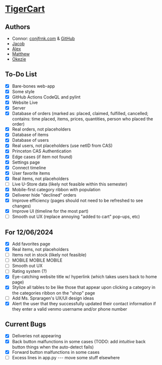 # [TigerCart](https://tigercart.shop)

## Authors
- Connor: [conjfrnk.com](https://conjfrnk.com) & [GitHub](https://github.com/conjfrnk)
- [Jacob](https://github.com/jacobdavis3)
- [Alex](https://github.com/AlexDelistathis)
- [Matthew](https://github.com/mattzhang80)
- [Okezie](https://github.com/oaken-one)

## To-Do List
- [X] Bare-bones web-app
- [X] Some style
- [X] GitHub Actions CodeQL and pylint
- [X] Website Live
- [X] Server
- [X] Database of orders (marked as: placed, claimed, fulfilled, cancelled; contains: time placed, items, prices, quantities, person who placed the order)
- [X] Real orders, not placeholders
- [X] Database of items
- [X] Database of users
- [X] Real users, not placeholders (use netID from CAS)
- [X] Princeton CAS Authentication
- [X] Edge cases (if item not found)
- [X] Settings page
- [X] Connect timeline
- [X] User favorite items
- [X] Real items, not placeholders
- [ ] Live U-Store data (likely not feasible within this semester)
- [X] Mobile-first category ribbon with population
- [X] Deliverer hide "declined" orders
- [X] Improve efficiency (pages should not need to be refreshed to see changes)
- [X] Improve UI (timeline for the most part)
- [ ] Smooth out UX (replace annoying "added to cart" pop-ups, etc)

## For 12/06/2024
- [X] Add favorites page
- [X] Real items, not placeholders
- [ ] Items not in stock (likely not feasible)
- [ ] MOBILE MOBILE MOBILE
- [ ] Smooth out UX
- [ ] Rating system (?)
- [X] Eye-catching website title w/ hyperlink (which takes users back to home page)
- [X] Stylize all tables to be like those that appear upon clicking a category in the categories ribbon on the "shop" page
- [ ] Add Ms. Spraragen's UX/UI design ideas
- [X] Alert the user that they successfully updated their contact information if they enter a valid venmo username and/or phone number

## Current Bugs
- [X] Deliveries not appearing
- [X] Back button malfunctions in some cases (TODO: add *intuitive* back button things when the auto-detect fails)
- [X] Forward button malfunctions in some cases
- [ ] Excess lines in app.py --- move some stuff elsewhere
